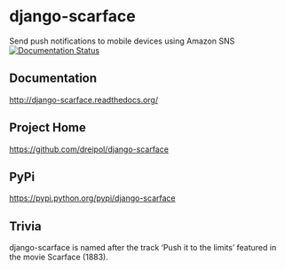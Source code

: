 django-scarface
===============

Send push notifications to mobile devices using Amazon SNS
[![Documentation Status](https://readthedocs.org/projects/django-scarface/badge/?version=latest)](https://readthedocs.org/projects/django-scarface/?badge=latest)

Documentation
-----------
http://django-scarface.readthedocs.org/

Project Home
------------
https://github.com/dreipol/django-scarface

PyPi
------------
https://pypi.python.org/pypi/django-scarface


Trivia
------------
django-scarface is named after the track ‘Push it to the limits’ featured in the movie Scarface (1883).

